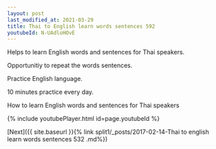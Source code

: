 ```yaml
---
layout: post
last_modified_at: 2021-03-29
title: Thai to English learn words sentences 592 
youtubeId: N-UAdloHOvE
---
```

 
 
Helps to learn English words and sentences for Thai speakers.

Opportunitiy to repeat the words sentences. 

Practice English language. 
 
10 minutes practice every day. 
 
How to learn English words and sentences for Thai speakers 
 
{% include youtubePlayer.html id=page.youtubeId %}
 
 
[Next]({{ site.baseurl }}{% link  split1/_posts/2017-02-14-Thai to english learn words sentences 532 .md%})
 
